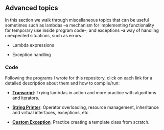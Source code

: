 ## Advanced topics
In this section we walk through miscellaneous topics that can be useful sometimes such as lambdas –a mechanism for implementing functionality for temporary use inside program code–, and exceptions –a way of handling unexpected situations, such as errors.:

* Lambda expressions

* Exception handling



### Code
Following the programs I wrote for this repository, click on each link for a detailed description about them and how to compile/run:

* [**Transcript**](transcript): Trying lambdas in action and more practice with algorithms and iterators.

* [**String Printer**](strprinter): Operator overloading, resource management, inheritance and virtual interfaces, exceptions, etc.

* [**Custom Exception**](custom_exception): Practice creating a template class from scratch.